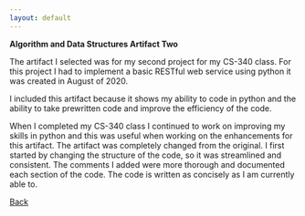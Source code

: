 ```yaml
---
layout: default
---
```

**Algorithm and Data Structures Artifact Two**


The artifact I selected was for my second project for my CS-340 class. For this project I had to implement a basic RESTful web service using python it was created in August of 2020. 

I included this artifact because it shows my ability to code in python and the ability to take prewritten code and improve the efficiency of the code.  

When I completed my CS-340 class I continued to work on improving my skills in python and this was useful when working on the enhancements for this artifact. The artifact was completely changed from the original. I first started by changing the structure of the code, so it was streamlined and consistent. The comments I added were more thorough and documented each section of the code. The code is written as concisely as I am currently able to. 

[Back](https://bsela75.github.io/)
